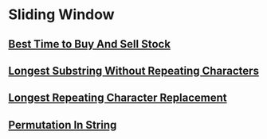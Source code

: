 # Sliding Window

## [Best Time to Buy And Sell Stock](http://neetcode.io/solutions/best-time-to-buy-and-sell-stock)


## [Longest Substring Without Repeating Characters](https://neetcode.io/solutions/longest-substring-without-repeating-characters)


## [Longest Repeating Character Replacement](https://neetcode.io/solutions/longest-repeating-character-replacement)


## [Permutation In String](https://neetcode.io/solutions/permutation-in-string)

